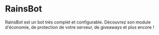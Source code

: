 # RainsBot
RainsBot est un bot très complet et configurable. Découvrez son module d'économie, de protection de votre serveur, de giveaways et plus encore !
